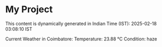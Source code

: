 # My Project

This content is dynamically generated in Indian Time (IST): 2025-02-18 03:08:10 IST


Current Weather in Coimbatore:
Temperature: 23.88 °C
Condition: haze
